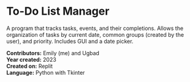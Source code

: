 # To-Do List Manager

A program that tracks tasks, events, and their completions. Allows the organization of tasks by current date, common groups (created by the user), and priority. Includes GUI and a date picker.

**Contributors:** Emily (me) and Ugbad <br />
**Year created:** 2023 <br />
**Created on:** Replit <br />
**Language:** Python with Tkinter
